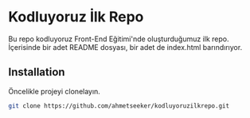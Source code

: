 # Kodluyoruz İlk Repo
Bu repo kodluyoruz Front-End Eğitimi'nde oluşturduğumuz ilk repo. İçerisinde bir adet README dosyası, bir adet de index.html barındırıyor.

## Installation
Öncelikle projeyi clonelayın.
```bash
git clone https://github.com/ahmetseeker/kodluyoruzilkrepo.git
```

